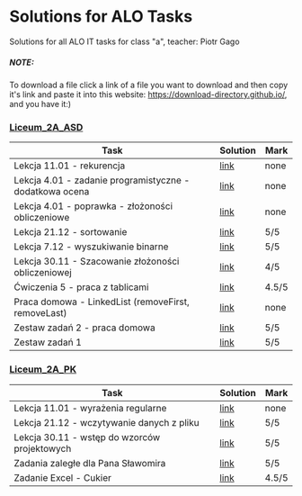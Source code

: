 # Solutions for ALO Tasks

Solutions for all ALO IT tasks for class "a", teacher: Piotr Gago
##### NOTE:
To download a file click a link of a file you want to download and then copy it's link and paste it into this website: https://download-directory.github.io/, and you have it:)

### [Liceum_2A_ASD](./ASD)
| Task                                                 | Solution                                            | Mark  |
|------------------------------------------------------|-----------------------------------------------------|-------| 
|Lekcja 11.01 - rekurencja                             |[link](./ASD/Lekcja%2011.01%20-%20rekurencja)      |none   |
|Lekcja 4.01 - zadanie programistyczne - dodatkowa ocena|[link](./ASD/Lekcja%204.01%20-%20zadanie%20programistyczne%20-%20dodatkowa%20ocena)|none   |
|Lekcja 4.01 - poprawka - złożoności obliczeniowe      |[link](./ASD/Lekcja%204.01%20-%20poprawka%20-%20złożoności%20obliczeniowe)|none   |
|Lekcja 21.12 - sortowanie                             |[link](./ASD/Lekcja%2021.12%20-%20sortowanie)      |5/5    |
|Lekcja 7.12 - wyszukiwanie binarne                   |[link](./ASD/Lekcja%207.12%20-%20wyszukiwanie%20binarne)|5/5    |
|Lekcja 30.11 - Szacowanie złożoności obliczeniowej    |[link](./ASD/Lekcja%2030.11%20-%20Szacowanie%20złożoności%20obliczeniowej)|4/5|
|Ćwiczenia 5 - praca z tablicami                       |[link](./ASD/Ćwiczenia%205%20-%20praca%20z%20tablicami)|4.5/5|
|Praca domowa - LinkedList (removeFirst, removeLast)  |[link](./ASD/Praca%20domowa%20-%20LinkedList%20(removeFirst,%20removeLast))|none|
|Zestaw zadań 2 - praca domowa                         |[link](./ASD/Zestaw%20zadań%202%20-%20praca%20domowa)|5/5   |
|Zestaw zadań 1                                        |[link](./ASD/Zestaw%20zadań%201)                    |5/5   |


### [Liceum_2A_PK](./PK)
| Task                                                 | Solution                                            | Mark  |
|------------------------------------------------------|-----------------------------------------------------|-------|
|Lekcja 11.01 - wyrażenia regularne |[link](./PK/Lekcja%2011.01%20-%20wyrażenia%20regularne) |none | 
|Lekcja 21.12 - wczytywanie danych z pliku |[link](./PK/Lekcja%2021.12%20-%20wczytywanie%20danych%20z%20pliku) |5/5 | 
|Lekcja 30.11 - wstęp do wzorców projektowych |[link](./PK/Lekcja%2030.11%20-%20wstęp%20do%20wzorców%20projektowych) |5/5 |
|Zadania zaległe dla Pana Sławomira |[link](https://github.com/AntonGavGav/My-trips-around-the-world) |5/5 |
|Zadanie Excel - Cukier |[link](./PK/Zadanie%20Excel%20-%20Cukier) |4.5/5 |